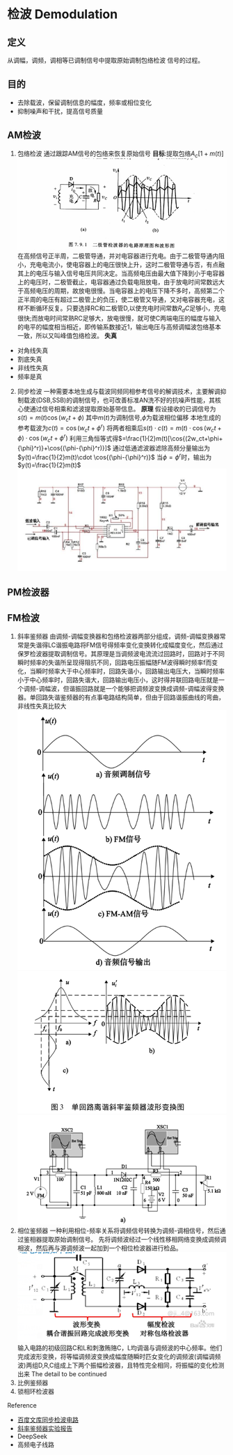 # 检波 Demodulation
## 定义
从调幅，调频，调相等已调制信号中提取原始调制包络检波
信号的过程。
## 目的
- 去除载波，保留调制信息的幅度，频率或相位变化
- 抑制噪声和干扰，提高信号质量
## AM检波
1. 包络检波
通过跟踪AM信号的包络来恢复原始信号
**目标**:提取包络$A_c[1+m(t)]$
![](./包络检波1.png)
  在高频信号正半周，二极管导通，并对电容器进行充电。由于二极管导通内阻小，充电电流小，使电容器上的电压很快上升，这时二极管导通与否，有点融其上的电压与输入信号电压共同决定。当高频电压由最大值下降到小于电容器上的电压时，二极管截止，电容器通过负载电阻放电，由于放电时间常数远大于高频电压的周期，故放电很慢。当电容器上的电压下降不多时，高频第二个正半周的电压有超过二极管上的负压，使二极管又导通，又对电容器充电，这样不断循环反复。只要选择RC和二极管D,以使充电时间常数$R_dC$足够小，充电很快;而放电时间常熟RC足够大，放电很慢，就可使C两端电压的幅度与输入的电平的幅度相当相近，即传输系数接近1，输出电压与高频调幅波包络基本一致，所以又叫峰值包络检波。
  **失真**
  - 对角线失真
  - 割底失真
  - 非线性失真
  - 频率是真
2. 同步检波
一种需要本地生成与载波同频同相参考信号的解调技术，主要解调抑制载波(DSB,SSB)的调制信号，也可改善标准AN洗不好的抗噪声性能，其核心使通过信号相乘和滤波提取原始基带信息。
**原理**
假设接收的已调信号为$s(t)=m(t)\cos{(w_ct+\phi)}$ 其中$m(t)$为调制信号,$\phi$为载波相位偏移
本地生成的参考载波为$c(t)=\cos{(w_ct+{\phi}^r)}$
将两者相乘后$s(t)\cdot c(t)=m(t)\cdot \cos{(w_ct+\phi)}\cdot \cos{(w_ct+{\phi}^r)}$
利用三角恒等式得$=\frac{1}{2}m(t)[\cos{(2w_ct+\phi+{\phi}^r)}+\cos{(\phi-{\phi}^r)}]$
通过低通滤波器滤除高频分量输出为$y(t)=\frac{1}{2}m(t)\cdot \cos{(\phi-{\phi}^r)}$
当$\phi={\phi}^r$时，输出为$y(t)=\frac{1}{2}m(t)$
![](./同步检波电路1.png)

## PM检波器


## FM检波
1. 斜率鉴频器
由调频-调幅变换器和包络检波器两部分组成，调频-调幅变换器常常是失谐得LC谐振电路将FM信号得频率变化变换转化成幅度变化，然后通过保罗检波器提取调制信号。其原理是当调频波电流流过回路时，回路对于不同瞬时频率的失谐所呈现得阻抗不同，回路电压振幅随FM波得瞬时频率f而变化，当瞬时频率大于中心频率时，回路失谐小，回路输出电压大，当瞬时频率小于中心频率时，回路失谐大，回路输出电压小，这时得并联回路电压就是一个调频-调幅波，但谐振回路就是一个能够把调频波变换成调频-调幅波得变换器。单回路失谐鉴频器的有点事电路结构简单，但由于回路谐振曲线的弯曲，非线性失真比较大
![](./斜率鉴频器.png)
![](./单回路离谐鉴频器特性.png)
![](./幅度鉴频器.png)
2. 相位鉴频器
    一种利用相位-频率关系将调频信号转换为调频-调相信号，然后通过鉴相器提取原始调制信号。
    先将调频波经过一个线性移相网络变换成调频调相波，然后再与源调频波一起加到一个相位检波器进行检品。
    ![](./相位鉴频器1.png)
    输入电路的初级回路C和L和刺激贿赂C，L均调谐与调频波的中心频率。他们完成波形变换，将等幅调频波变换成幅度随瞬时匹女变化的调频波(调幅调频波)两组D,R,C组成上下两个振幅检波器，且特性完全相同，将振幅的变化检测出来
    The detail to be continued
3. 比例鉴频器
4. 锁相环检波器


Reference
- [百度文库同步检波电路](https://wenku.baidu.com/view/e72f629051e79b8968022666.html?_wkts_=1738673057089&needWelcomeRecommand=1)
- [斜率鉴频器实验报告](https://www.doc88.com/p-1107437474653.html?r=1)
- DeepSeek
- 高频电子线路